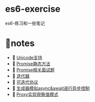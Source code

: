 <!--
 * @Author: luoxi
 * @LastEditTime: 2022-04-30 10:06:40
 * @LastEditors: your name
 * @Description: 
-->
# es6-exercise
es6-练习和一些笔记

# 📔notes

- 📖 [Unicode支持](./Unicode支持/笔记.md)  
- 📖 [Promise静态方法](./Promise静态方法/笔记.md)  
- 📖 [Promise相关面试题](./Promise相关面试题/笔记.md)  
- 📖 [迭代器](./迭代器和生成器/迭代器/notes.md)  
- 📖 [可迭代协议](./notes/可迭代协议.md)  
- 📖 [生成器模拟async&await进行异步控制](./迭代器和生成器/生成器模拟async&await/index.js)  
- 📖 [Proxy实现观察值模式 ](./Proxy/观察者模式2.html)  
